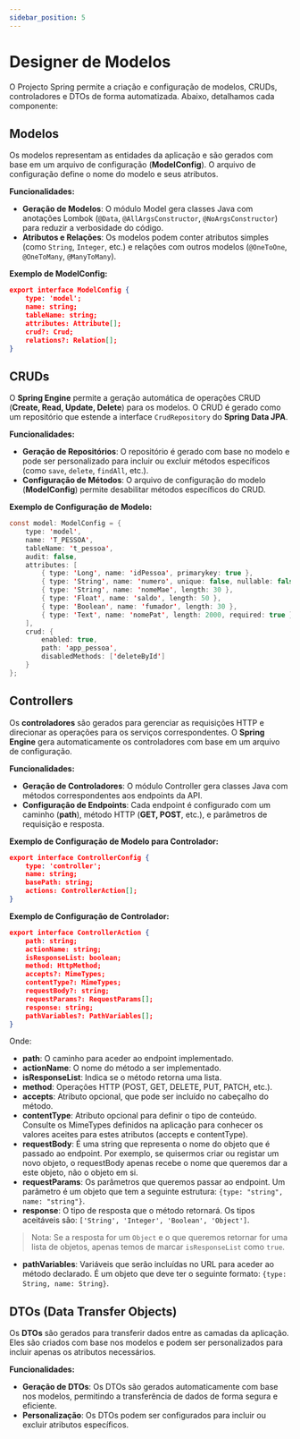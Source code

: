```yaml
---
sidebar_position: 5
---
```


# Designer de Modelos

O Projecto Spring permite a criação e configuração de modelos, CRUDs, controladores e DTOs de forma automatizada. Abaixo, detalhamos cada componente:

## Modelos

Os modelos representam as entidades da aplicação e são gerados com base em um arquivo de configuração (**ModelConfig**). O arquivo de configuração define o nome do modelo e seus atributos.

**Funcionalidades:**
- **Geração de Modelos**: O módulo Model gera classes Java com anotações Lombok (`@Data`, `@AllArgsConstructor`, `@NoArgsConstructor`) para reduzir a verbosidade do código.
- **Atributos e Relações**: Os modelos podem conter atributos simples (como `String`, `Integer`, etc.) e relações com outros modelos (`@OneToOne`, `@OneToMany`, `@ManyToMany`).

**Exemplo de ModelConfig:**

```json
export interface ModelConfig {
    type: 'model';
    name: string;
    tableName: string;
    attributes: Attribute[];
    crud?: Crud;
    relations?: Relation[];
}
```

## CRUDs

O **Spring Engine** permite a geração automática de operações CRUD (**Create, Read, Update, Delete**) para os modelos. O CRUD é gerado como um repositório que estende a interface `CrudRepository` do **Spring Data JPA**.

**Funcionalidades:**
- **Geração de Repositórios**: O repositório é gerado com base no modelo e pode ser personalizado para incluir ou excluir métodos específicos (como `save`, `delete`, `findAll`, etc.).
- **Configuração de Métodos**: O arquivo de configuração do modelo (**ModelConfig**) permite desabilitar métodos específicos do CRUD.

**Exemplo de Configuração de Modelo:**
```java
const model: ModelConfig = {
    type: 'model',
    name: 'T_PESSOA',
    tableName: 't_pessoa',
    audit: false,
    attributes: [
        { type: 'Long', name: 'idPessoa', primarykey: true },
        { type: 'String', name: 'numero', unique: false, nullable: false, required: true },
        { type: 'String', name: 'nomeMae', length: 30 },
        { type: 'Float', name: 'saldo', length: 50 },
        { type: 'Boolean', name: 'fumador', length: 30 },
        { type: 'Text', name: 'nomePat', length: 2000, required: true },
    ],
    crud: {
        enabled: true,
        path: 'app_pessoa',
        disabledMethods: ['deleteById']
    }
};
```

## Controllers

Os **controladores** são gerados para gerenciar as requisições HTTP e direcionar as operações para os serviços correspondentes. O **Spring Engine** gera automaticamente os controladores com base em um arquivo de configuração.

**Funcionalidades:**
- **Geração de Controladores**: O módulo Controller gera classes Java com métodos correspondentes aos endpoints da API.
- **Configuração de Endpoints**: Cada endpoint é configurado com um caminho (**path**), método HTTP (**GET, POST**, etc.), e parâmetros de requisição e resposta.

**Exemplo de Configuração de Modelo para Controlador:**
```json
export interface ControllerConfig {
    type: 'controller';
    name: string;
    basePath: string;
    actions: ControllerAction[];
}
```

**Exemplo de Configuração de Controlador:**
```json
export interface ControllerAction {
    path: string;
    actionName: string;
    isResponseList: boolean;
    method: HttpMethod;
    accepts?: MimeTypes;
    contentType?: MimeTypes;
    requestBody?: string;
    requestParams?: RequestParams[];
    response: string;
    pathVariables?: PathVariables[];
}
```

Onde:
- **path**: O caminho para aceder ao endpoint implementado.
- **actionName**: O nome do método a ser implementado.
- **isResponseList**: Indica se o método retorna uma lista.
- **method**: Operações HTTP (POST, GET, DELETE, PUT, PATCH, etc.).
- **accepts**: Atributo opcional, que pode ser incluído no cabeçalho do método.
- **contentType**: Atributo opcional para definir o tipo de conteúdo. Consulte os MimeTypes definidos na aplicação para conhecer os valores aceites para estes atributos (accepts e contentType).
- **requestBody**: É uma string que representa o nome do objeto que é passado ao endpoint. Por exemplo, se quisermos criar ou registar um novo objeto, o requestBody apenas recebe o nome que queremos dar a este objeto, não o objeto em si.
- **requestParams**: Os parâmetros que queremos passar ao endpoint. Um parâmetro é um objeto que tem a seguinte estrutura: `{type: "string", name: "string"}`.
- **response**: O tipo de resposta que o método retornará. Os tipos aceitáveis são: `['String', 'Integer', 'Boolean', 'Object']`. 
> Nota: Se a resposta for um `Object` e o que queremos retornar for uma lista de objetos, apenas temos de marcar `isResponseList` como `true`.
- **pathVariables**: Variáveis que serão incluídas no URL para aceder ao método declarado. É um objeto que deve ter o seguinte formato: `{type: String, name: String}`.


## DTOs (Data Transfer Objects)

Os **DTOs** são gerados para transferir dados entre as camadas da aplicação. Eles são criados com base nos modelos e podem ser personalizados para incluir apenas os atributos necessários.

**Funcionalidades:**
- **Geração de DTOs**: Os DTOs são gerados automaticamente com base nos modelos, permitindo a transferência de dados de forma segura e eficiente.
- **Personalização**: Os DTOs podem ser configurados para incluir ou excluir atributos específicos.
